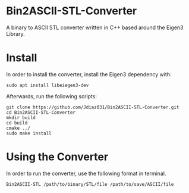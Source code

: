 # Bin2ASCII-STL-Converter
A binary to ASCII STL converter written in C++ based around the Eigen3 Library.

# Install
In order to install the converter, install the Eigen3 dependency with: 

```
sudo apt install libeiegen3-dev
```

Afterwards, run the following scripts:

```
git clone https://github.com/Jdiaz031/Bin2ASCII-STL-Converter.git
cd Bin2ASCII-STL-Converter
mkdir build
cd build
cmake ../
sudo make install
```

# Using the Converter
In order to run the converter, use the following format in terminal.

```
Bin2ASCII-STL /path/to/binary/STL/file /path/to/save/ASCII/file
```
